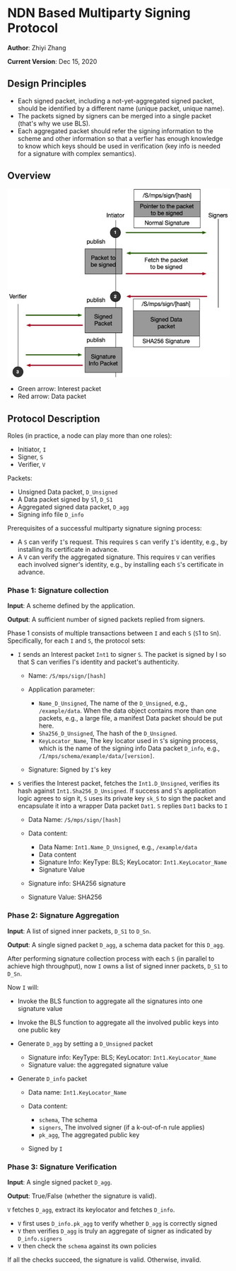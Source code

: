 # NDN Based Multiparty Signing Protocol

**Author**: Zhiyi Zhang

**Current Version**: Dec 15, 2020

## Design Principles

* Each signed packet, including a not-yet-aggregated signed packet, should be identified by a different name (unique packet, unique name).
* The packets signed by signers can be merged into a single packet (that's why we use BLS).
* Each aggregated packet should refer the signing information to the scheme and other information so that a verfier has enough knowledge to know which keys should be used in verification (key info is needed for a signature with complex semantics).

## Overview

![image](protocol.jpg)

* Green arrow: Interest packet
* Red arrow: Data packet

## Protocol Description

Roles (in practice, a node can play more than one roles):

* Initiator, `I`
* Signer, `S`
* Verifier, `V`

Packets:

* Unsigned Data packet, `D_Unsigned`
* A Data packet signed by `S`1, `D_S1`
* Aggregated signed data packet, `D_agg`
* Signing info file `D_info`

Prerequisites of a successful multiparty signature signing process:

* A `S` can verify `I`'s request. This requires `S` can verify `I`'s identity, e.g., by installing its certificate in advance.
* A `V` can verify the aggregated signature. This requires `V` can verifies each involved signer's identity, e.g., by installing each `S`'s certificate in advance.

### Phase 1: Signature collection

**Input**: A scheme defined by the application.

**Output**: A sufficient number of signed packets replied from signers.

Phase 1 consists of multiple transactions between `I` and each `S` (`S`1 to `S`n).
Specifically, for each `I` and `S`, the protocol sets:

* `I` sends an Interest packet `Int1` to signer `S`. The packet is signed by I so that S can verifies I's identity and packet's authenticity.

  - Name: `/S/mps/sign/[hash]`
  - Application parameter:

    + `Name_D_Unsigned`, The name of the `D_Unsigned`, e.g., `/example/data`. When the data object contains more than one packets, e.g., a large file, a manifest Data packet should be put here.
    + `Sha256_D_Unsigned`, The hash of the `D_Unsigned`.
    + `KeyLocator_Name`, The key locator used in `S`'s signing process, which is the name of the signing info Data packet `D_info`, e.g., `/I/mps/schema/example/data/[version]`.

  - Signature: Signed by `I`'s key

* `S` verifies the Interest packet, fetches the `Int1.D_Unsigned`, verifies its hash against `Int1.Sha256_D_Unsigned`. If success and `S`'s application logic agrees to sign it, `S` uses its private key `sk_S` to sign the packet and encapsulate it into a wrapper Data packet `Dat1`. `S` replies `Dat1` backs to `I`

  - Data Name: `/S/mps/sign/[hash]`
  - Data content:

    + Data Name: `Int1.Name_D_Unsigned`, e.g., `/example/data`
    + Data content
    + Signature Info: KeyType: BLS; KeyLocator: `Int1.KeyLocator_Name`
    + Signature Value

  - Signature info: SHA256 signature
  - Signature Value: SHA256

### Phase 2: Signature Aggregation

**Input**: A list of signed inner packets, `D_S1` to `D_Sn`.

**Output**: A single signed packet `D_agg`, a schema data packet for this `D_agg`.

After performing signature collection process with each `S` (in parallel to achieve high throughput), now `I` owns a list of signed inner packets, `D_S1` to `D_Sn`.

Now `I` will:

* Invoke the BLS function to aggregate all the signatures into one signature value
* Invoke the BLS function to aggregate all the involved public keys into one public key
* Generate `D_agg` by setting a `D_Unsigned` packet

  - Signature info: KeyType: BLS; KeyLocator: `Int1.KeyLocator_Name`
  - Signature value: the aggregated signature value

* Generate `D_info` packet

  - Data name: `Int1.KeyLocator_Name`
  - Data content:

    + `schema`, The schema
    + `signers`, The involved signer (if a k-out-of-n rule applies)
    + `pk_agg`, The aggregated public key

  - Signed by `I`

### Phase 3: Signature Verification

**Input**: A single signed packet `D_agg`.

**Output**: True/False (whether the signature is valid).

`V` fetches `D_agg`, extract its keylocator and fetches `D_info`.

* `V` first uses `D_info.pk_agg` to verify whether `D_agg` is correctly signed
* `V` then verifies `D_agg` is truly an aggregate of signer as indicated by `D_info.signers`
* `V` then check the `schema` against its own policies

If all the checks succeed, the signature is valid. Otherwise, invalid.